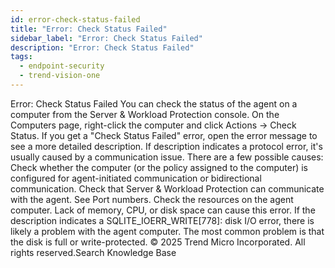 ```yaml
---
id: error-check-status-failed
title: "Error: Check Status Failed"
sidebar_label: "Error: Check Status Failed"
description: "Error: Check Status Failed"
tags:
  - endpoint-security
  - trend-vision-one
---
```


 Error: Check Status Failed You can check the status of the agent on a computer from the Server & Workload Protection console. On the Computers page, right-click the computer and click Actions → Check Status. If you get a "Check Status Failed" error, open the error message to see a more detailed description. If description indicates a protocol error, it's usually caused by a communication issue. There are a few possible causes: Check whether the computer (or the policy assigned to the computer) is configured for agent-initiated communication or bidirectional communication. Check that Server & Workload Protection can communicate with the agent. See Port numbers. Check the resources on the agent computer. Lack of memory, CPU, or disk space can cause this error. If the description indicates a SQLITE_IOERR_WRITE[778]: disk I/O error, there is likely a problem with the agent computer. The most common problem is that the disk is full or write-protected. © 2025 Trend Micro Incorporated. All rights reserved.Search Knowledge Base